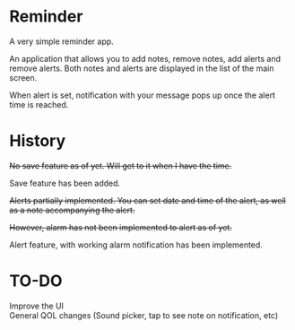 # Reminder

A very simple reminder app.

An application that allows you to add notes, remove notes, add alerts and remove alerts.
Both notes and alerts are displayed in the list of the main screen.

When alert is set, notification with your message pops up once the alert time is reached.

# History
~~No save feature as of yet. Will get to it when I have the time.~~

Save feature has been added.

~~Alerts partially implemented. You can set date and time of the alert, as well as a note accompanying the alert.~~

~~However, alarm has not been implemented to alert as of yet.~~

Alert feature, with working alarm notification has been implemented.

# TO-DO
Improve the UI <br/>
General QOL changes (Sound picker, tap to see note on notification, etc)





